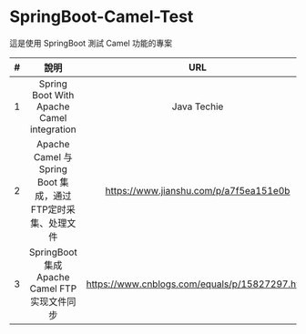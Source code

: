 # SpringBoot-Camel-Test
這是使用 SpringBoot 測試 Camel 功能的專案

| # | 說明 | URL |
| :----:| :----: | :----: |
| 1 | Spring Boot With Apache Camel integration | Java Techie | https://www.youtube.com/watch?v=NKTkkVCyOIE |
| 2 | Apache Camel 与 Spring Boot 集成，通过FTP定时采集、处理文件 | https://www.jianshu.com/p/a7f5ea151e0b |
| 3 | SpringBoot 集成 Apache Camel FTP 实现文件同步 | https://www.cnblogs.com/equals/p/15827297.html |